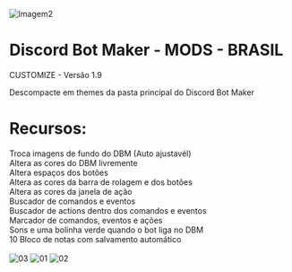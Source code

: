 ![Imagem2](https://user-images.githubusercontent.com/43226244/131952818-12cb8eb1-0337-40e0-a1c8-0cdb3ee3cebb.png)
# Discord Bot Maker - MODS - BRASIL

CUSTOMIZE - Versão 1.9

Descompacte em themes da pasta principal do Discord Bot Maker
<br>
# Recursos:
Troca imagens de fundo do DBM (Auto ajustavél)<br>
Altera as cores do DBM livremente<br>
Altera espaços dos botões<br>
Altera as cores da barra de rolagem e dos botões<br>
Altera as cores da janela de ação<br>
Buscador de comandos e eventos<br>
Buscador de actions dentro dos comandos e eventos<br>
Marcador de comandos, eventos e ações<br>
Sons e uma bolinha verde quando o bot liga no DBM<br>
10 Bloco de notas com salvamento automático<br><br>
![03](https://user-images.githubusercontent.com/43226244/131953536-f8ad250c-00e0-45b0-aaa5-b5e6ac0a1b74.png)
![01](https://user-images.githubusercontent.com/43226244/131953547-61ee77d1-dc70-471c-858a-822dc912537b.png)
![02](https://user-images.githubusercontent.com/43226244/131953554-db099f07-3b77-4d39-9285-bc73a03adbe6.png)
